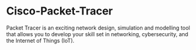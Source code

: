 # Cisco-Packet-Tracer
Packet Tracer is an exciting network design, simulation and modelling tool that allows you to develop your skill set in networking, cybersecurity, and the Internet of Things (IoT).
